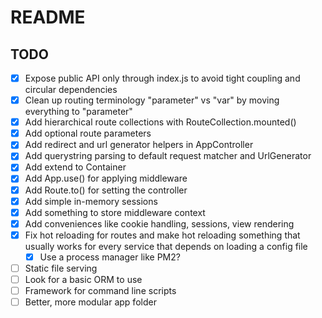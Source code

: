 # README

## TODO

- [x] Expose public API only through index.js to avoid tight coupling and circular dependencies
- [x] Clean up routing terminology "parameter" vs "var" by moving everything to "parameter"
- [x] Add hierarchical route collections with RouteCollection.mounted()
- [x] Add optional route parameters
- [x] Add redirect and url generator helpers in AppController
- [x] Add querystring parsing to default request matcher and UrlGenerator
- [x] Add extend to Container
- [x] Add App.use() for applying middleware
- [x] Add Route.to() for setting the controller
- [x] Add simple in-memory sessions
- [x] Add something to store middleware context
- [x] Add conveniences like cookie handling, sessions, view rendering
- [x] Fix hot reloading for routes and make hot reloading something that usually works for 
      every service that depends on loading a config file
    - [x] Use a process manager like PM2?
- [ ] Static file serving
- [ ] Look for a basic ORM to use
- [ ] Framework for command line scripts
- [ ] Better, more modular app folder
